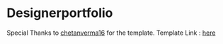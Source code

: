 # Designerportfolio

Special Thanks to [chetanverma16](https://github.com/chetanverma16) for the template.
Template Link : [here](https://github.com/chetanverma16/react-portfolio-template)
